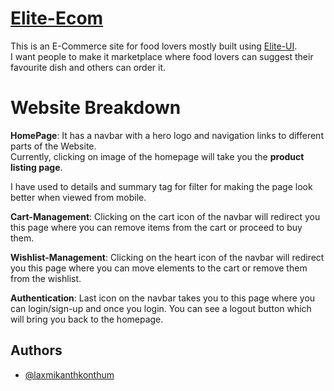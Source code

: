 # [Elite-Ecom](https://elite-ecom.netlify.app/)

This is an E-Commerce site for food lovers mostly built using [Elite-UI](https://elite-ui.netlify.app/).   
I want people to make it marketplace where food lovers can suggest their favourite dish and others can order it.

# Website Breakdown

**HomePage**: It has a navbar with a hero logo and navigation links to different parts of the Website.  
Currently, clicking on image of the homepage will take you the **product listing page**.

I have used to details and summary tag for filter for making the page look better when viewed from mobile.

**Cart-Management**: Clicking on the cart icon of the navbar will redirect you this page where you can remove items from the cart or proceed to buy them.

**Wishlist-Management**: Clicking on the heart icon of the navbar will redirect you this page where you can move elements to the cart or remove them from the wishlist.

**Authentication**: Last icon on the navbar takes you to this page where you can login/sign-up and once you login. You can see a logout button which will bring you back to the homepage.

## Authors

- [@laxmikanthkonthum](https://github.com/laxmikanthkonthum)
